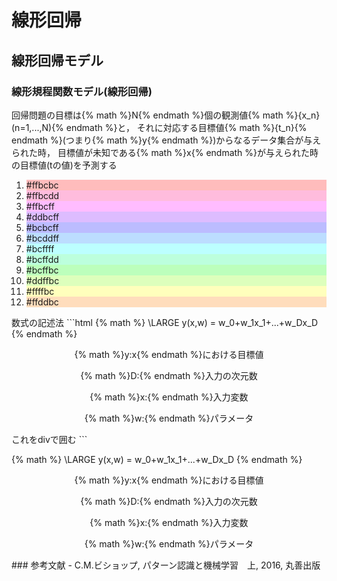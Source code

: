 # 線形回帰
## 線形回帰モデル
### 線形規程関数モデル(線形回帰)
回帰問題の目標は{% math %}N{% endmath %}個の観測値{% math %}\{x_n\}(n=1,...,N){% endmath %}と， それに対応する目標値{% math %}\{t_n\}{% endmath %}(つまり{% math %}y{% endmath %})からなるデータ集合が与えられた時， 目標値が未知である{% math %}x{% endmath %}が与えられた時の目標値(tの値)を予測する  
<div class="color-area">
    <ol>
        <li style="background-color:#ffbcbc">#ffbcbc</li>
        <li style="background-color:#ffbcdd">#ffbcdd</li>	
        <li style="background-color:#ffbcff">#ffbcff</li>
        <li style="background-color:#ddbcff">#ddbcff</li>
        <li style="background-color:#bcbcff">#bcbcff</li>
        <li style="background-color:#bcddff">#bcddff</li>
        <li style="background-color:#bcffff">#bcffff</li>
        <li style="background-color:#bcffdd">#bcffdd</li>
        <li style="background-color:#bcffbc">#bcffbc</li>
        <li style="background-color:#ddffbc">#ddffbc</li>
        <li style="background-color:#ffffbc">#ffffbc</li>
        <li style="background-color:#ffddbc">#ffddbc</li>
    </ol>
</div>
数式の記述法
```html
{% math %}
\LARGE y(x,w) = w_0+w_1x_1+...+w_Dx_D
{% endmath %}
<div style="text-align:center">
    <p>{% math %}y:x{% endmath %}における目標値</p>
    <p>{% math %}D:{% endmath %}入力の次元数</p>
    <p>{% math %}x:{% endmath %}入力変数</p>
    <p>{% math %}w:{% endmath %}パラメータ</p>
</div>
これをdivで囲む
```

{% math %}
\LARGE y(x,w) = w_0+w_1x_1+...+w_Dx_D
{% endmath %}
<div style="text-align:center">
    <p>{% math %}y:x{% endmath %}における目標値</p>
    <p>{% math %}D:{% endmath %}入力の次元数</p>
    <p>{% math %}x:{% endmath %}入力変数</p>
    <p>{% math %}w:{% endmath %}パラメータ</p>
</div>
### 参考文献
- C.M.ビショップ, パターン認識と機械学習　上, 2016, 丸善出版
